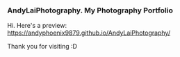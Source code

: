 ### AndyLaiPhotography. My Photography Portfolio
Hi. Here's a preview: https://andyphoenix9879.github.io/AndyLaiPhotography/

Thank you for visiting :D
